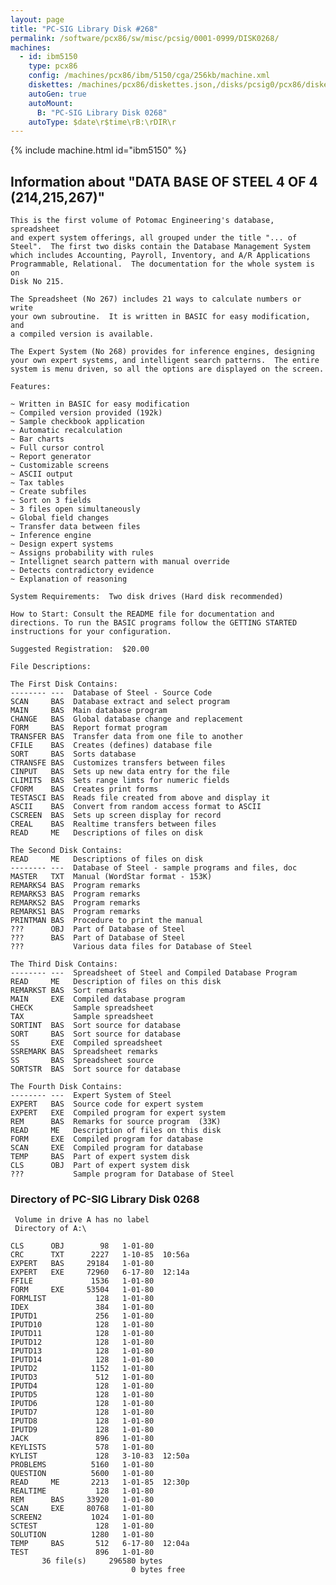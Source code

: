 ```yaml
---
layout: page
title: "PC-SIG Library Disk #268"
permalink: /software/pcx86/sw/misc/pcsig/0001-0999/DISK0268/
machines:
  - id: ibm5150
    type: pcx86
    config: /machines/pcx86/ibm/5150/cga/256kb/machine.xml
    diskettes: /machines/pcx86/diskettes.json,/disks/pcsig0/pcx86/diskettes.json
    autoGen: true
    autoMount:
      B: "PC-SIG Library Disk 0268"
    autoType: $date\r$time\rB:\rDIR\r
---
```


{% include machine.html id="ibm5150" %}

## Information about "DATA BASE OF STEEL 4 OF 4 (214,215,267)"

    This is the first volume of Potomac Engineering's database, spreadsheet
    and expert system offerings, all grouped under the title "... of
    Steel".  The first two disks contain the Database Management System
    which includes Accounting, Payroll, Inventory, and A/R Applications
    Programmable, Relational.  The documentation for the whole system is on
    Disk No 215.
    
    The Spreadsheet (No 267) includes 21 ways to calculate numbers or write
    your own subroutine.  It is written in BASIC for easy modification, and
    a compiled version is available.
    
    The Expert System (No 268) provides for inference engines, designing
    your own expert systems, and intelligent search patterns.  The entire
    system is menu driven, so all the options are displayed on the screen.
    
    Features:
    
    ~ Written in BASIC for easy modification
    ~ Compiled version provided (192k)
    ~ Sample checkbook application
    ~ Automatic recalculation
    ~ Bar charts
    ~ Full cursor control
    ~ Report generator
    ~ Customizable screens
    ~ ASCII output
    ~ Tax tables
    ~ Create subfiles
    ~ Sort on 3 fields
    ~ 3 files open simultaneously
    ~ Global field changes
    ~ Transfer data between files
    ~ Inference engine
    ~ Design expert systems
    ~ Assigns probability with rules
    ~ Intellignet search pattern with manual override
    ~ Detects contradictory evidence
    ~ Explanation of reasoning
    
    System Requirements:  Two disk drives (Hard disk recommended)
    
    How to Start: Consult the README file for documentation and
    directions. To run the BASIC programs follow the GETTING STARTED
    instructions for your configuration.
    
    Suggested Registration:  $20.00
    
    File Descriptions:
    
    The First Disk Contains:
    -------- ---  Database of Steel - Source Code
    SCAN     BAS  Database extract and select program
    MAIN     BAS  Main database program
    CHANGE   BAS  Global database change and replacement
    FORM     BAS  Report format program
    TRANSFER BAS  Transfer data from one file to another
    CFILE    BAS  Creates (defines) database file
    SORT     BAS  Sorts database
    CTRANSFE BAS  Customizes transfers between files
    CINPUT   BAS  Sets up new data entry for the file
    CLIMITS  BAS  Sets range limts for numeric fields
    CFORM    BAS  Creates print forms
    TESTASCI BAS  Reads file created from above and display it
    ASCII    BAS  Convert from random access format to ASCII
    CSCREEN  BAS  Sets up screen display for record
    CREAL    BAS  Realtime transfers between files
    READ     ME   Descriptions of files on disk
    
    The Second Disk Contains:
    READ     ME   Descriptions of files on disk
    -------- ---  Database of Steel - sample programs and files, doc
    MASTER   TXT  Manual (WordStar format - 153K)
    REMARKS4 BAS  Program remarks
    REMARKS3 BAS  Program remarks
    REMARKS2 BAS  Program remarks
    REMARKS1 BAS  Program remarks
    PRINTMAN BAS  Procedure to print the manual
    ???      OBJ  Part of Database of Steel
    ???      BAS  Part of Database of Steel
    ???           Various data files for Database of Steel
    
    The Third Disk Contains:
    -------- ---  Spreadsheet of Steel and Compiled Database Program
    READ     ME   Description of files on this disk
    REMARKST BAS  Sort remarks
    MAIN     EXE  Compiled database program
    CHECK         Sample spreadsheet
    TAX           Sample spreadsheet
    SORTINT  BAS  Sort source for database
    SORT     BAS  Sort source for database
    SS       EXE  Compiled spreadsheet
    SSREMARK BAS  Spreadsheet remarks
    SS       BAS  Spreadsheet source
    SORTSTR  BAS  Sort source for database
    
    The Fourth Disk Contains:
    -------- ---  Expert System of Steel
    EXPERT   BAS  Source code for expert system
    EXPERT   EXE  Compiled program for expert system
    REM      BAS  Remarks for source program  (33K)
    READ     ME   Description of files on this disk
    FORM     EXE  Compiled program for database
    SCAN     EXE  Compiled program for database
    TEMP     BAS  Part of expert system disk
    CLS      OBJ  Part of expert system disk
    ???           Sample program for Database of Steel

### Directory of PC-SIG Library Disk 0268

     Volume in drive A has no label
     Directory of A:\

    CLS      OBJ        98   1-01-80
    CRC      TXT      2227   1-10-85  10:56a
    EXPERT   BAS     29184   1-01-80
    EXPERT   EXE     72960   6-17-80  12:14a
    FFILE             1536   1-01-80
    FORM     EXE     53504   1-01-80
    FORMLIST           128   1-01-80
    IDEX               384   1-01-80
    IPUTD1             256   1-01-80
    IPUTD10            128   1-01-80
    IPUTD11            128   1-01-80
    IPUTD12            128   1-01-80
    IPUTD13            128   1-01-80
    IPUTD14            128   1-01-80
    IPUTD2            1152   1-01-80
    IPUTD3             512   1-01-80
    IPUTD4             128   1-01-80
    IPUTD5             128   1-01-80
    IPUTD6             128   1-01-80
    IPUTD7             128   1-01-80
    IPUTD8             128   1-01-80
    IPUTD9             128   1-01-80
    JACK               896   1-01-80
    KEYLISTS           578   1-01-80
    KYLIST             128   3-10-83  12:50a
    PROBLEMS          5160   1-01-80
    QUESTION          5600   1-01-80
    READ     ME       2213   1-01-85  12:30p
    REALTIME           128   1-01-80
    REM      BAS     33920   1-01-80
    SCAN     EXE     80768   1-01-80
    SCREEN2           1024   1-01-80
    SCTEST             128   1-01-80
    SOLUTION          1280   1-01-80
    TEMP     BAS       512   6-17-80  12:04a
    TEST               896   1-01-80
           36 file(s)     296580 bytes
                               0 bytes free
